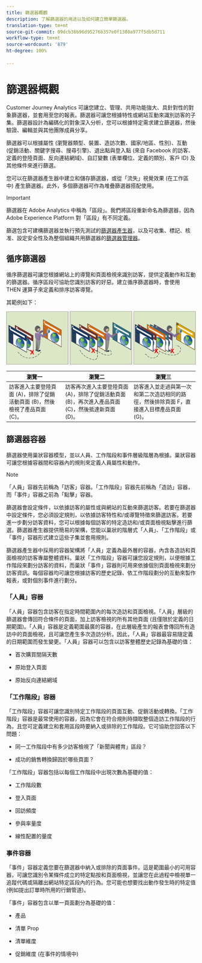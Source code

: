 ```yaml
---
title: 篩選器概觀
description: 了解篩選器的用途以及如何建立簡單篩選器。
translation-type: tm+mt
source-git-commit: 09dcb36b96d95276b357e0f1308a977f5db5d711
workflow-type: tm+mt
source-wordcount: '879'
ht-degree: 100%

---
```



# 篩選器概觀

Customer Journey Analytics 可讓您建立、管理、共用功能強大、具針對性的對象篩選器，並套用至您的報表。篩選器可讓您根據特性或網站互動來識別訪客的子集。篩選器設計為編碼化的對象深入分析，您可以根據特定需求建立篩選器，然後驗證、編輯並與其他團隊成員分享。

篩選器可以根據屬性 (瀏覽器類型、裝置、造訪次數、國家/地區、性別)、互動 (促銷活動、關鍵字搜尋、搜尋引擎)、退出點與登入點 (來自 Facebook 的訪客、定義的登陸頁面、反向連結網域)、自訂變數 (表單欄位、定義的類別、客戶 ID) 及其他條件來進行篩選。

您可以在篩選器產生器中建立和儲存篩選器，或從「流失」視覺效果 (在工作區中) 產生篩選器。此外，多個篩選器可作為堆疊篩選器搭配使用。

>[!IMPORTANT]
>篩選器在 Adobe Analytics 中稱為「區段」。我們將區段重新命名為篩選器，因為 Adobe Experience Platform 對「區段」有不同定義。

篩選包含可建構篩選器並執行預先測試的[篩選器產生器](/help/components/filters/create-filters.md)，以及可收集、標記、核准、設定安全性及為整個組織共用篩選器的[篩選器管理器](/help/components/filters/manage-filters.md)。

## 循序篩選器

循序篩選器可讓您根據網站上的導覽和頁面檢視來識別訪客，提供定義動作和互動的篩選器。循序區段可協助您識別訪客的好惡。建立循序篩選器時，會使用 THEN 運算子來定義和排序訪客導覽。

其範例如下：

![](assets/sequential_fil.png)

| 瀏覽一 | 瀏覽二 | 瀏覽三 |
|---|---|---|
| 訪客進入主要登陸頁面 (A)，排除了促銷活動頁面 (B)，然後檢視了產品頁面 (C)。 | 訪客再次進入主要登陸頁面 (A)，排除了促銷活動頁面 (B)，再次進入產品頁面 (C)，然後抵達新頁面 (D)。 | 訪客進入並走過與第一次和第二次造訪相同的路徑，然後排除頁面 F，直接進入目標產品頁面 (G)。 |

## 篩選器容器

篩選器使用巢狀容器模型，並以人員、工作階段和事件層級階層為根據。巢狀容器可讓您根據容器間和容器內的規則來定義人員屬性和動作。

>[!NOTE]
>「人員」容器先前稱為「訪客」容器。「工作階段」容器先前稱為「造訪」容器，而「事件」容器之前為「點擊」容器。

篩選器會設定條件，以依據訪客的屬性或與網站的互動來篩選訪客。若要在篩選器中設定條件，您必須設定規則，以依據訪客特性和/或導覽特徵來篩選訪客。若要進一步劃分訪客資料，您可以根據每個訪客的特定造訪和/或頁面檢視點擊進行篩選。篩選器產生器提供簡易的架構，您能以巢狀的階層式「人員」、「工作階段」或「事件」容器形式建立這些子集並套用規則。

篩選器產生器中採用的容器架構將「人員」定義為最外層的容器，內含各造訪和頁面檢視的訪客專屬整體資料。巢狀「工作階段」容器可讓您設定規則，以便根據工作階段來劃分訪客的資料，而巢狀「事件」容器則可用來依據個別頁面檢視來劃分訪客資訊。每個容器均可讓您根據訪客的歷史記錄、依工作階段劃分的互動來製作報表，或對個別事件進行劃分。

### 「人員」容器

「人員」容器包含訪客在指定時間範圍內的每次造訪和頁面檢視。「人員」層級的篩選器會傳回符合條件的頁面，加上訪客檢視的所有其他頁面 (且僅限於定義的日期範圍)。「人員」容器是定義範圍最廣的容器，在此層級產生的報表會傳回所有造訪中的頁面檢視，且可讓您產生多次造訪分析。因此，「人員」容器最容易隨定義的日期範圍而發生變更。「人員」容器可以包含以訪客整體歷史記錄為基礎的值：

* 首次購買間隔天數

* 原始登入頁面

* 原始反向連結網域

### 「工作階段」容器

「工作階段」容器可讓您識別特定工作階段的頁面互動、促銷活動或轉換。「工作階段」容器是最常使用的容器，因為它會在符合規則時擷取整個造訪工作階段的行為，且您可定義建立和套用區段時要納入或排除的工作階段。它可協助您回答以下問題：

* 同一工作階段中有多少訪客檢視了「新聞與體育」區段？

* 成功的銷售轉換歸因於哪些頁面？

「工作階段」容器包括以每個工作階段中出現次數為基礎的值：

* 工作階段數

* 登入頁面

* 回訪頻度

* 參與率量度

* 線性配置的量度

### 事件容器

「事件」容器定義您要在篩選器中納入或排除的頁面事件。這是範圍最小的可用容器，可讓您識別令某條件成立的特定點按和頁面檢視，並讓您在此過程中檢視單一追蹤代碼或隔離出網站特定區段內的行為。您可能也想要找出動作發生時的特定值 (例如提出訂單時所用的行銷管道)。

「事件」容器包含以單一頁面劃分為基礎的值：

* 產品

* 清單 Prop

* 清單維度

* 促銷維度 (在事件的情境中)